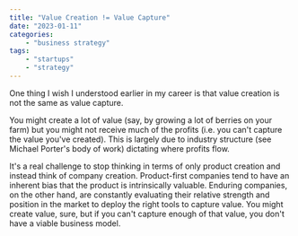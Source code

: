 ```yaml
---
title: "Value Creation != Value Capture"
date: "2023-01-11"
categories:
    - "business strategy"
tags:
    - "startups"
    - "strategy"
---
```


One thing I wish I understood earlier in my career is that value creation is not the same as value capture.

You might create a lot of value (say, by growing a lot of berries on your farm) but you might not receive much of the profits (i.e. you can't capture the value you've created). This is largely due to industry structure (see Michael Porter's body of work) dictating where profits flow.

It's a real challenge to stop thinking in terms of only product creation and instead think of company creation. Product-first companies tend to have an inherent bias that the product is intrinsically valuable. Enduring companies, on the other hand, are constantly evaluating their relative strength and position in the market to deploy the right tools to capture value. You might create value, sure, but if you can't capture enough of that value, you don't have a viable business model.
